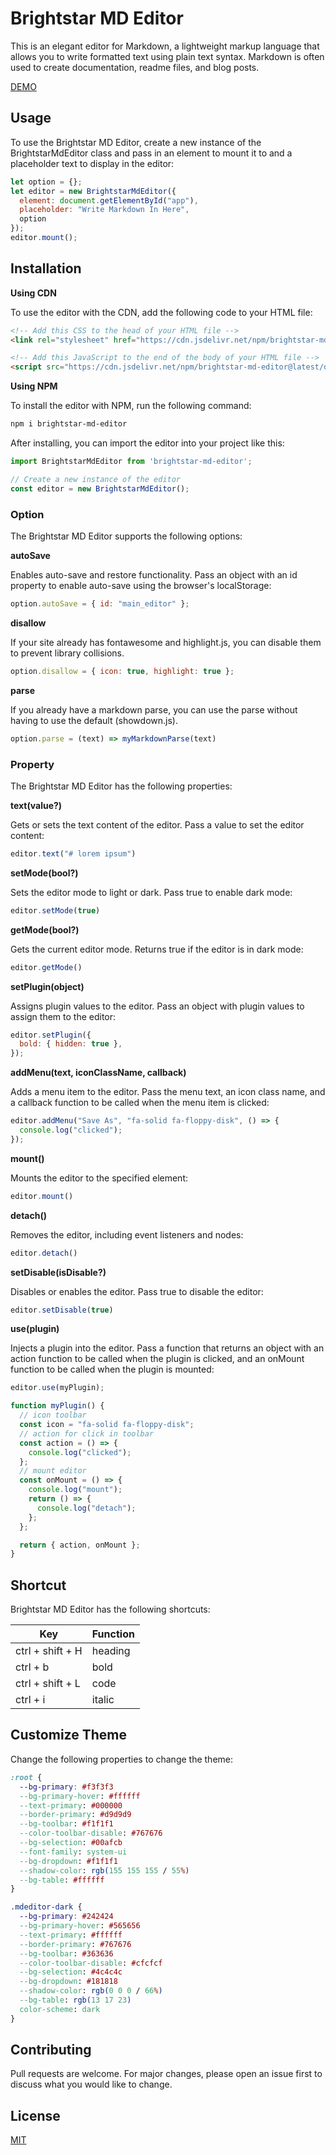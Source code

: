 # Brightstar MD Editor

This is an elegant editor for Markdown, a lightweight markup language that allows you to write formatted text using plain text syntax. Markdown is often used to create documentation, readme files, and blog posts.

[DEMO](https://ferdiansyah0611.github.io/brightstar-md-editor)

## Usage

To use the Brightstar MD Editor, create a new instance of the BrightstarMdEditor class and pass in an element to mount it to and a placeholder text to display in the editor:

```javascript
let option = {};
let editor = new BrightstarMdEditor({
  element: document.getElementById("app"),
  placeholder: "Write Markdown In Here",
  option
});
editor.mount();
```

## Installation

**Using CDN**

To use the editor with the CDN, add the following code to your HTML file:

```html
<!-- Add this CSS to the head of your HTML file -->
<link rel="stylesheet" href="https://cdn.jsdelivr.net/npm/brightstar-md-editor@latest/dist/assets/index.css" />

<!-- Add this JavaScript to the end of the body of your HTML file -->
<script src="https://cdn.jsdelivr.net/npm/brightstar-md-editor@latest/dist/assets/index.js"></script>
```

**Using NPM**

To install the editor with NPM, run the following command:

```bash
npm i brightstar-md-editor
```

After installing, you can import the editor into your project like this:

```javascript
import BrightstarMdEditor from 'brightstar-md-editor';

// Create a new instance of the editor
const editor = new BrightstarMdEditor();
```

### Option

The Brightstar MD Editor supports the following options:

**autoSave**

Enables auto-save and restore functionality. Pass an object with an id property to enable auto-save using the browser's localStorage:

```javascript
option.autoSave = { id: "main_editor" };
```

**disallow**

If your site already has fontawesome and highlight.js, you can disable them to prevent library collisions.

```javascript
option.disallow = { icon: true, highlight: true };
```

**parse**

If you already have a markdown parse, you can use the parse without having to use the default (showdown.js).

```javascript
option.parse = (text) => myMarkdownParse(text)
```

### Property

The Brightstar MD Editor has the following properties:

**text(value?)**

Gets or sets the text content of the editor. Pass a value to set the editor content:

```javascript
editor.text("# lorem ipsum")
```

**setMode(bool?)**

Sets the editor mode to light or dark. Pass true to enable dark mode:

```javascript
editor.setMode(true)
```

**getMode(bool?)**

Gets the current editor mode. Returns true if the editor is in dark mode:

```javascript
editor.getMode()
```

**setPlugin(object)**

Assigns plugin values to the editor. Pass an object with plugin values to assign them to the editor:

```javascript
editor.setPlugin({
  bold: { hidden: true },
});
```

**addMenu(text, iconClassName, callback)**

Adds a menu item to the editor. Pass the menu text, an icon class name, and a callback function to be called when the menu item is clicked:

```javascript
editor.addMenu("Save As", "fa-solid fa-floppy-disk", () => {
  console.log("clicked");
});
```

**mount()**

Mounts the editor to the specified element:

```javascript
editor.mount()
```

**detach()**

Removes the editor, including event listeners and nodes:

```javascript
editor.detach()
```

**setDisable(isDisable?)**

Disables or enables the editor. Pass true to disable the editor:

```javascript
editor.setDisable(true)
```

**use(plugin)**

Injects a plugin into the editor. Pass a function that returns an object with an action function to be called when the plugin is clicked, and an onMount function to be called when the plugin is mounted:

```javascript
editor.use(myPlugin);

function myPlugin() {
  // icon toolbar
  const icon = "fa-solid fa-floppy-disk";
  // action for click in toolbar
  const action = () => {
    console.log("clicked");
  };
  // mount editor
  const onMount = () => {
    console.log("mount");
    return () => {
      console.log("detach");
    };
  };

  return { action, onMount };
}
```

## Shortcut

Brightstar MD Editor has the following shortcuts:

| Key | Function |
| ----------- | ----------- |
| ctrl + shift + H | heading |
| ctrl + b | bold |
| ctrl + shift + L | code |
| ctrl + i | italic |

## Customize Theme

Change the following properties to change the theme:

```css
:root {
  --bg-primary: #f3f3f3
  --bg-primary-hover: #ffffff
  --text-primary: #000000
  --border-primary: #d9d9d9
  --bg-toolbar: #f1f1f1
  --color-toolbar-disable: #767676
  --bg-selection: #00afcb
  --font-family: system-ui
  --bg-dropdown: #f1f1f1
  --shadow-color: rgb(155 155 155 / 55%)
  --bg-table: #ffffff
}

.mdeditor-dark {
  --bg-primary: #242424
  --bg-primary-hover: #565656
  --text-primary: #ffffff
  --border-primary: #767676
  --bg-toolbar: #363636
  --color-toolbar-disable: #cfcfcf
  --bg-selection: #4c4c4c
  --bg-dropdown: #181818
  --shadow-color: rgb(0 0 0 / 66%)
  --bg-table: rgb(13 17 23)
  color-scheme: dark
}
```

## Contributing

Pull requests are welcome. For major changes, please open an issue first
to discuss what you would like to change.

## License

[MIT](https://choosealicense.com/licenses/mit/)
